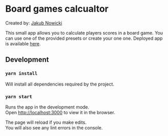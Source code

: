# Board games calcualtor

Created by: [Jakub Nowicki](q.nowicki@gmail.com)

This small app allows you to calculate players scores in a board game. You can use one of the provided presets or create your one one. Deployed app is available [here](https://boardgamescalculator.xyz/).

## Development

### `yarn install`

Will install all dependencies required by the project.

### `yarn start`

Runs the app in the development mode.<br />
Open [http://localhost:3000](http://localhost:3000) to view it in the browser.

The page will reload if you make edits.<br />
You will also see any lint errors in the console.

